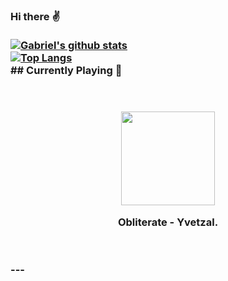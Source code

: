 ### Hi there :v: <br><br>[![Gabriel's github stats](https://github-readme-stats.vercel.app/api?username=gajalves&show_icons=true&theme=dark)](https://github.com/anuraghazra/github-readme-stats)<br>[![Top Langs](https://github-readme-stats.vercel.app/api/top-langs/?username=gajalves&layout=compact&theme=dark)](https://github.com/anuraghazra/github-readme-stats)<br> ## Currently Playing :musical_note: <br><p align="center"><br><br><img width="150" src="https://i.scdn.co/image/ab67616d0000b273163e2ccfeb63976dbc1b34b9"></p><p align="center"> Obliterate - Yvetzal. </p><br> <br> ---